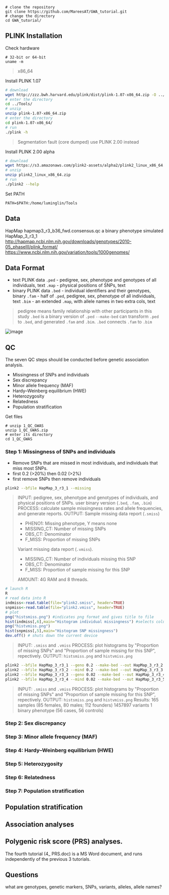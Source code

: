 ```
# clone the repository
git clone https://github.com/MareesAT/GWA_tutorial.git
# change the directory
cd GWA_tutorial/
```
## PLINK Installation
Check hardware
```
# 32-bit or 64-bit
uname -m
```
>x86_64

Install PLINK 1.07
```bash
# download
wget http://zzz.bwh.harvard.edu/plink/dist/plink-1.07-x86_64.zip -O ../Tools/plink-1.07-x86_64.zip
# enter the directory
cd ../Tools/
# unzip
unzip plink-1.07-x86_64.zip
# enter the directory
cd plink-1.07-x86_64/
# run
./plink -h
```
>Segmentation fault (core dumped)
>use PLINK 2.00 instead

Install PLINK 2.00 alpha
```bash
# download
wget https://s3.amazonaws.com/plink2-assets/alpha2/plink2_linux_x86_64.zip
# unzip
unzip plink2_linux_x86_64.zip
# run
./plink2 --help
```
Set PATH
```
PATH=$PATH:/home/luminglin/Tools
```
## Data
HapMap
hapmap3_r3_b36_fwd.consensus.qc
a binary phenotype simulated
HapMap_3_r3_1
http://hapmap.ncbi.nlm.nih.gov/downloads/genotypes/2010-05_phaseIII/plink_format/ 
https://www.ncbi.nlm.nih.gov/variation/tools/1000genomes/
## Data Format
- text PLINK data
`.ped` - pedigree, sex, phenotype and genotypes of all individuals, text
`.map` - physical positions of SNPs, text
- binary PLINK data
`.bed` - individual identifiers and their genotypes, binary
`.fam` - half of `.ped`, pedigree, sex, phenotype of all individuals, text
`.bim` - an extended `.map`, with allele names in two extra cols, text
>pedigree means family relationship with other participants in this study
>`.bed` is a binary version of `.ped`
>`--make-bed` can transform `.ped` to `.bed`, and generated `.fam` and `.bim`. `.bed` connects `.fam` to `.bim`

![image](https://onlinelibrary.wiley.com/cms/asset/6e29248d-8bf5-4fc4-b707-339a5312526a/mpr1608-fig-0001-m.png)
## QC
The seven QC steps should be conducted before genetic association analysis.
 - Missingness of SNPs and individuals
 - Sex discrepancy
 - Minor allele frequency (MAF)
 - Hardy–Weinberg equilibrium (HWE)
 - Heterozygosity
 - Relatedness
 - Population stratification

Get files
```
# unzip 1_QC_GWAS
unzip 1_QC_GWAS.zip 
# enter its directory
cd 1_QC_GWAS
```
### Step 1: Missingness of SNPs and individuals
- Remove SNPs that are missed in most individuals, and individuals that miss most SNPs.
- first 0.2 (>20%) then 0.02 (>2%) 
- first remove SNPs then remove individuals
```bash
plink2 --bfile HapMap_3_r3_1 --missing
```
>INPUT: pedigree, sex, phenotype and genotypes of individuals, and physical positions of SNPs. user binary version (`.bed`, `.fam`, `.bim`)
>PROCESS: calculate sample missingness rates and allele frequencies, and generate reports.
>OUTPUT: 
Sample missing data report (`.smiss`)
>- PHENO1: Missing phenotype, Y means none
>- MISSING_CT: Number of missing SNPs
>- OBS_CT: Denominator
>- F_MISS: Proportion of missing SNPs 
>
>Variant missing data report (`.vmiss`). 
>- MISSING_CT:  Number of individuals missing this SNP
>- OBS_CT: Denominator
>- F_MISS: Proportion of sample missing for this SNP
>
>AMOUNT: 4G RAM and 8 threads. 
```R
# launch R
R
# read data into R 
indmiss<-read.table(file="plink2.smiss", header=TRUE)
snpmiss<-read.table(file="plink2.vmiss", header=TRUE)
# plot
png("histsmiss.png") #indicates png format and gives title to file
hist(indmiss[,6],main="Histogram individual missingness") #selects column 6, names header of file
png("histvmiss.png") 
hist(snpmiss[,5],main="Histogram SNP missingness")  
dev.off() # shuts down the current device
```
>INPUT: `.smiss` and `.vmiss`
>PROCESS: plot histograms by "Proportion of missing SNPs" and "Proportion of sample missing for this SNP", repectively.
>OUTPUT: `histsmiss.png` and `histvmiss.png`
```bash
plink2 --bfile HapMap_3_r3_1 --geno 0.2 --make-bed --out HapMap_3_r3_2
plink2 --bfile HapMap_3_r3_2 --mind 0.2 --make-bed --out HapMap_3_r3_3
plink2 --bfile HapMap_3_r3_3 --geno 0.02 --make-bed --out HapMap_3_r3_4
plink2 --bfile HapMap_3_r3_4 --mind 0.02 --make-bed --out HapMap_3_r3_5
```
>INPUT: `.smiss` and `.vmiss`
>PROCESS: plot histograms by "Proportion of missing SNPs" and "Proportion of sample missing for this SNP", repectively.
>OUTPUT: `histsmiss.png` and `histvmiss.png`
Results:
165 samples (85 females, 80 males; 112 founders)
1457897 variants
1 binary phenotype (56 cases, 56 controls)

### Step 2: Sex discrepancy
### Step 3: Minor allele frequency (MAF)
### Step 4: Hardy–Weinberg equilibrium (HWE)
### Step 5: Heterozygosity
### Step 6: Relatedness
### Step 7: Population stratification

## Population stratification
## Association analyses
## Polygenic risk score (PRS) analyses.
The fourth tutorial (4_ PRS.doc) is a MS Word document, and runs independently of the previous 3 tutorials.
## Questions
what are genotypes, genetic markers, SNPs, variants, alleles, allele names?
<!--stackedit_data:
eyJoaXN0b3J5IjpbLTIwMTQyOTEwMzksLTE2MDkxNDIxNTEsMT
Y5MjUxNjk3OSwtMTUzMzAzMjA5OSwxNDg0NDE4Njc4LC0yNjQ3
ODIwODEsMTYzMjQwOTAxMCw3MjI5NjI1NiwxMjI1MTkyODQ0LD
E4MTg1NTU1MDgsMTg5MzA4OTM1NiwxNjk2Mzk2NTksLTk2MDM2
MDM0NCwxNjQ2MzYwODE3LC00OTAwODAwMzcsLTE5MTYwNDgxMz
EsLTE4MzI5MTE5MTYsLTMxMDk1Nzg1NSw1MTUyNTc2NTEsNDI2
MTQzMzM2XX0=
-->
